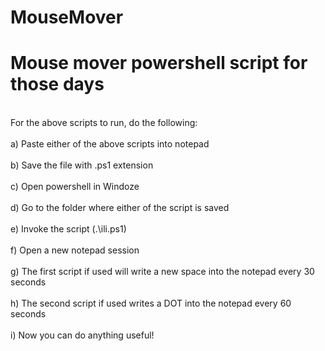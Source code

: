 # MouseMover
# Mouse mover powershell script for those days
<br>For the above scripts to run, do the following:<br><br>
a) Paste either of the above scripts into notepad<br><br>
b) Save the file with .ps1 extension<br><br>
c) Open powershell in Windoze<br><br>
d) Go to the folder where either of the script is saved<br><br>
e) Invoke the script (.\ili.ps1)<br><br>
f) Open a new notepad session<br><br>
g) The first script if used will write a new space into the notepad every 30 seconds<br><br>
h) The second script if used writes a DOT into the notepad every 60 seconds<br><br>
i) Now you can do anything useful!<br><br>
